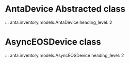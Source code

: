 # AntaDevice Abstracted class

::: anta.inventory.models.AntaDevice
    heading_level: 2

# AsyncEOSDevice class

::: anta.inventory.models.AsyncEOSDevice
    heading_level: 2
